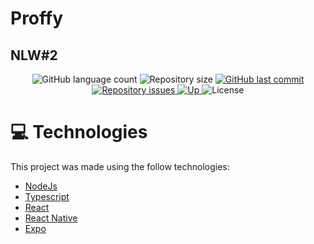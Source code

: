 # Proffy
## NLW#2

<p align="center">
  <img alt="GitHub language count" src="https://img.shields.io/github/languages/count/RAJ66/Proffy">

  <img alt="Repository size" src="https://img.shields.io/github/repo-size/RAJ66/Proffy">
  
  <a href="https://github.com/RAJ66/Proffy/commits/master">
    <img alt="GitHub last commit" src="https://img.shields.io/github/last-commit/RAJ66/Proffy">
  </a>

  <a href="https://github.com/RAJ66/Proffy/issues">
    <img alt="Repository issues" src="https://img.shields.io/github/issues/RAJ66/Proffy">
  </a>
  
  <a href="https://proffy-sand-phi.vercel.app/">
    <img alt="Up" src="https://img.shields.io/website.svg?url=https://proffy-sand-phi.vercel.app/.svg">
  </a>

  <img alt="License" src="https://img.shields.io/badge/license-MIT-brightgreen">
</p>

# :computer: Technologies

This project was made using the follow technologies:

<ul>
  <li><a href="https://nodejs.org/en/docs/">NodeJs</a></li>
  <li><a href="https://www.typescriptlang.org/">Typescript</a></li>
  <li><a href="https://pt-br.reactjs.org/">React</a></li>
  <li><a href="https://reactnative.dev/">React Native</a></li>
  <li><a href="https://expo.io/">Expo</a></li>
</ul>
